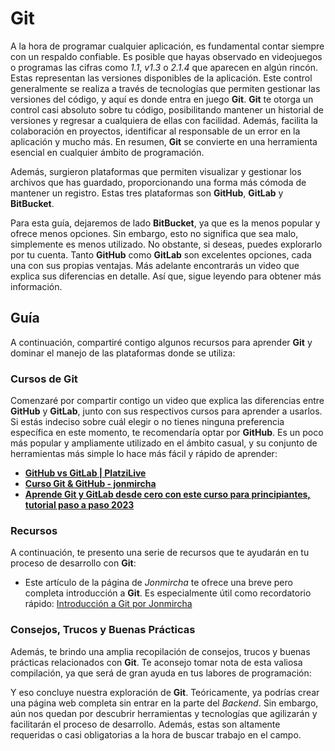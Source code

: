 # Git

A la hora de programar cualquier aplicación, es fundamental contar siempre con un respaldo confiable. Es posible que hayas observado en videojuegos o programas las cifras como _1.1_, _v1.3_ o _2.1.4_ que aparecen en algún rincón. Estas representan las versiones disponibles de la aplicación. Este control generalmente se realiza a través de tecnologías que permiten gestionar las versiones del código, y aquí es donde entra en juego **Git**. **Git** te otorga un control casi absoluto sobre tu código, posibilitando mantener un historial de versiones y regresar a cualquiera de ellas con facilidad. Además, facilita la colaboración en proyectos, identificar al responsable de un error en la aplicación y mucho más. En resumen, **Git** se convierte en una herramienta esencial en cualquier ámbito de programación.

Además, surgieron plataformas que permiten visualizar y gestionar los archivos que has guardado, proporcionando una forma más cómoda de mantener un registro. Estas tres plataformas son **GitHub**, **GitLab** y **BitBucket**.

Para esta guía, dejaremos de lado **BitBucket**, ya que es la menos popular y ofrece menos opciones. Sin embargo, esto no significa que sea malo, simplemente es menos utilizado. No obstante, si deseas, puedes explorarlo por tu cuenta. Tanto **GitHub** como **GitLab** son excelentes opciones, cada una con sus propias ventajas. Más adelante encontrarás un video que explica sus diferencias en detalle. Así que, sigue leyendo para obtener más información.

## Guía

A continuación, compartiré contigo algunos recursos para aprender **Git** y dominar el manejo de las plataformas donde se utiliza:

### Cursos de Git

Comenzaré por compartir contigo un video que explica las diferencias entre **GitHub** y **GitLab**, junto con sus respectivos cursos para aprender a usarlos. Si estás indeciso sobre cuál elegir o no tienes ninguna preferencia específica en este momento, te recomendaría optar por **GitHub**. Es un poco más popular y ampliamente utilizado en el ámbito casual, y su conjunto de herramientas más simple lo hace más fácil y rápido de aprender:

-   **[GitHub vs GitLab | PlatziLive](https://www.youtube.com/watch?v=EscDe0jG6XM)**
-   **[Curso Git & GitHub - jonmircha](https://www.youtube.com/watch?v=suzMNqDQiyU)**
-   **[Aprende Git y GitLab desde cero con este curso para principiantes, tutorial paso a paso 2023](https://www.youtube.com/watch?v=6NREQqA5wHE)**

### Recursos

A continuación, te presento una serie de recursos que te ayudarán en tu proceso de desarrollo con **Git**:

-   Este artículo de la página de _Jonmircha_ te ofrece una breve pero completa introducción a **Git**. Es especialmente útil como recordatorio rápido: [Introducción a Git por Jonmircha](https://jonmircha.com/git)

### Consejos, Trucos y Buenas Prácticas

Además, te brindo una amplia recopilación de consejos, trucos y buenas prácticas relacionados con **Git**. Te aconsejo tomar nota de esta valiosa compilación, ya que será de gran ayuda en tus labores de programación:

<!-- ```

- !!!

- !!!

``` -->

Y eso concluye nuestra exploración de **Git**. Teóricamente, ya podrías crear una página web completa sin entrar en la parte del _Backend_. Sin embargo, aún nos quedan por descubrir herramientas y tecnologías que agilizarán y facilitarán el proceso de desarrollo. Además, estas son altamente requeridas o casi obligatorias a la hora de buscar trabajo en el campo.
